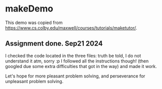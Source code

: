 # makeDemo

This demo was copied from <https://www.cs.colby.edu/maxwell/courses/tutorials/maketutor/>.

## Assignment done. Sep21 2024
I checked the code located in the three files: truth be told, I do not understand it atm, sorry :p
I followed all the instructions though! (then googled due some extra difficulties that got in the way) and made it work.

Let's hope for more pleasant problem solving,
and perseverance for unpleasant problem solving.
